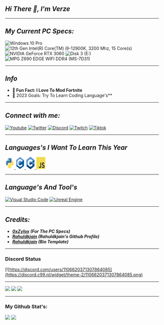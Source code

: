 ## ***Hi There 👋, I'm Verze***

---

## ***My Current PC Specs:***

![Windows 10 Pro](https://img.shields.io/badge/Windows-10_Pro-blue?logo=windows10)
![12th Gen Intel(R) Core(TM) i9-12900K, 3200 Mhz, 15 Core(s)](https://img.shields.io/badge/12th%20Gen%20Intel(R)%20Core(TM)%20i9-12900K,%203200%20Mhz,%2015%20Core(s)-aqua)
![NVIDIA GeForce RTX 3060](https://img.shields.io/badge/NVIDIA%20GeForce%20RTX%203060-aqua)
![Disk 3 (E:)](https://img.shields.io/badge/SanDisk%20G-Drive%20SCSI%20Disk%20Device%20(5.45%20TB)-aqua)
![MPG Z690 EDGE WIFI DDR4 (MS-7D31)](https://img.shields.io/badge/MPG%20Z690%20EDGE%20WIFI%20DDR4%20(MS-7D31)-aqua?logo=MSI)


---

## ***Info***
- **🔭 Fun Fact: I Love To Mod Fortnite**
- 🥅 2023 Goals: Try To Learn Coding Language's**

---

## ***Connect with me:***

<a href="https://www.youtube.com/channel/UCZGl2oIOJpYQfKE-XPBk8Iw" target="blank"><img align="center" src="https://github.com/simple-icons/simple-icons/raw/develop/icons/youtube.svg" alt="Youtube" height="30" width="40" /></a>
<a href="https://twitter.com/UseCodeVerzeFN" target="blank"><img align="center" src="https://raw.githubusercontent.com/simple-icons/simple-icons/develop/icons/twitter.svg" alt="Twitter" height="30" width="40" /></a>
<a href="https://discord.gg/hxd" target="blank"><img align="center" src="https://raw.githubusercontent.com/simple-icons/simple-icons/develop/icons/discord.svg" alt="Discord" height="30" width="40" /></a>
<a href="https://www.twitch.tv/usecodeverzefn" target="blank"><img align="center" src="https://github.com/simple-icons/simple-icons/raw/develop/icons/twitch.svg" alt="Twitch" height="30" width="40" /></a>
<a href="https://tiktok.com/@imverze" target="blank"><img align="center" src="https://raw.githubusercontent.com/simple-icons/simple-icons/develop/icons/tiktok.svg" alt="Tiktok" height="30" width="40" /></a>


---

## ***Languages's I Want To Learn This Year***

<a href="https://www.python.org" target="_blank" rel="noreferrer"> <img src="https://raw.githubusercontent.com/devicons/devicon/master/icons/python/python-original.svg" alt="python" width="30" height="40"/> </a>
<a href="https://www.cprogramming.com/" target="_blank" rel="noreferrer"> <img src="https://raw.githubusercontent.com/devicons/devicon/master/icons/c/c-original.svg" alt="c" width="30" height="40"/> </a>
<a href="https://www.w3schools.com/cpp/" target="_blank" rel="noreferrer"> <img src="https://raw.githubusercontent.com/devicons/devicon/master/icons/cplusplus/cplusplus-original.svg" alt="cplusplus" width="30" height="40"/> </a>
<a href="https://developer.mozilla.org/en-US/docs/Web/JavaScript" target="_blank" rel="noreferrer"> <img src="https://raw.githubusercontent.com/devicons/devicon/master/icons/javascript/javascript-original.svg" alt="javascript" width="30" height="40"/> </a>


---

## ***Language's And Tool's***

<a href="https://code.visualstudio.com/" target="blank"><img align="center" src="https://cdn.jsdelivr.net/gh/devicons/devicon/icons/vscode/vscode-original.svg" alt="Visual Studio Code" height="30" width="40" /></a>
<a href="https://www.youtube.com/c/zyloxmods" target="blank"><img align="center" src="https://cdn.jsdelivr.net/gh/devicons/devicon/icons/unrealengine/unrealengine-original.svg" alt="Unreal Engine" height="40" width="40" /></a>
</p>


---------------

## ***Credits:***

- ***[0xZylox](https://github.com/0xZylox) (For The PC Specs)***
- ***[Rahuldkjain](https://github.com/rahuldkjain) (Rahuldkjain's Github Profile)***
- ***[Rahuldkjain](https://rahuldkjain.github.io/gh-profile-readme-generator/) (Bio Template)***


---------------

### **Discord Status**

[![https://discord.com/users/1106620371307864085](https://discord.c99.nl/widget/theme-2/1106620371307864085.png)

---------------

![](https://img.shields.io/youtube/channel/subscribers/UCZGl2oIOJpYQfKE-XPBk8Iw?label=Subscribers&logo=youtube&style=for-the-badge)
![](https://img.shields.io/youtube/channel/views/UCZGl2oIOJpYQfKE-XPBk8Iw?label=Views&logo=youtube&style=for-the-badge)
![](https://img.shields.io/github/followers/VerzeHxD?style=for-the-badge&logo=github)

---------------

### **My Github Stat's:**

![](https://github-readme-stats.vercel.app/api?username=VerzeHxD&show_icons=true&theme=merko&show=reviews,discussions_started,discussions_answered)
![](https://github-readme-stats.vercel.app/api/top-langs/?username=VerzeHxD&layout=donut&show_icons=true&theme=merko)
